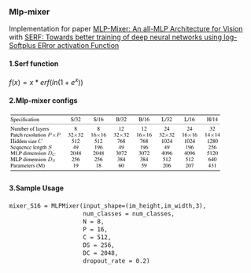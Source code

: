 ### Mlp-mixer

Implementation for paper [MLP-Mixer: An all-MLP Architecture for Vision](https://arxiv.org/abs/2105.01601) with [SERF: Towards better training of deep neural networks using log-Softplus ERror activation Function](https://arxiv.org/abs/2108.09598)

#### 1.Serf function

$f(x)=x*erf(ln(1+e^x))$

#### 2.Mlp-mixer configs

<img src="https://github.com/bdghuy/Mlp-mixer/blob/main/configs.PNG" width="433" height="120">

#### 3.Sample Usage

```
mixer_S16 = MLPMixer(input_shape=(im_height,im_width,3),
                     num_classes = num_classes,
                     N = 8,
                     P = 16,
                     C = 512,
                     DS = 256,
                     DC = 2048,
                     dropout_rate = 0.2)
```
